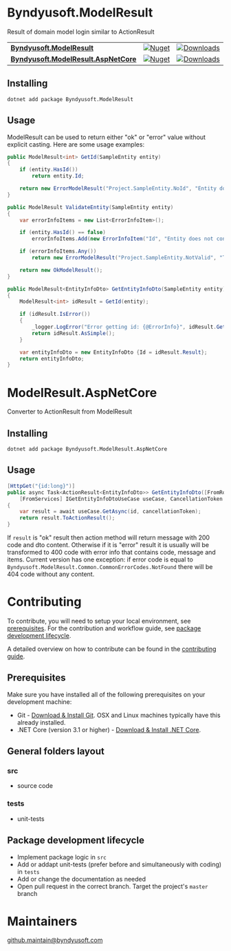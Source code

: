 # Byndyusoft.ModelResult
Result of domain model login similar to ActionResult

| | | |
| ------- | ------------ | --------- |
| [**Byndyusoft.ModelResult**](https://www.nuget.org/packages/Byndyusoft.ModelResult/) | [![Nuget](https://img.shields.io/nuget/v/Byndyusoft.ModelResult.svg)](https://www.nuget.org/packages/Byndyusoft.ModelResult/) | [![Downloads](https://img.shields.io/nuget/dt/Byndyusoft.ModelResult.svg)](https://www.nuget.org/packages/Byndyusoft.ModelResult/) |
| [**Byndyusoft.ModelResult.AspNetCore**](https://www.nuget.org/packages/Byndyusoft.ModelResult.AspNetCore/) | [![Nuget](https://img.shields.io/nuget/v/Byndyusoft.ModelResult.AspNetCore.svg)](https://www.nuget.org/packages/Byndyusoft.ModelResult.AspNetCore/) | [![Downloads](https://img.shields.io/nuget/dt/Byndyusoft.ModelResult.AspNetCore.svg)](https://www.nuget.org/packages/Byndyusoft.ModelResult.AspNetCore/) |


## Installing

```shell
dotnet add package Byndyusoft.ModelResult
```

## Usage

ModelResult can be used to return either "ok" or "error" value without explicit casting. Here are some usage examples:

```csharp
public ModelResult<int> GetId(SampleEntity entity)
{
    if (entity.HasId())
        return entity.Id;

    return new ErrorModelResult("Project.SampleEntity.NoId", "Entity does not contain Id");
}

public ModelResult ValidateEntity(SampleEntity entity)
{
    var errorInfoItems = new List<ErrorInfoItem>();

    if (entity.HasId() == false)
        errorInfoItems.Add(new ErrorInfoItem("Id", "Entity does not contain Id"));

    if (errorInfoItems.Any())
        return new ErrorModelResult("Project.SampleEntity.NotValid", "There are validation errors", errorInfoItems.ToArray());

    return new OkModelResult();
}

public ModelResult<EntityInfoDto> GetEntityInfoDto(SampleEntity entity)
{
    ModelResult<int> idResult = GetId(entity);

    if (idResult.IsError())
    {
        _logger.LogError("Error getting id: {@ErrorInfo}", idResult.GetError());
        return idResult.AsSimple();
    }

    var entityInfoDto = new EntityInfoDto {Id = idResult.Result};
    return entityInfoDto;
}
```

# ModelResult.AspNetCore
Converter to ActionResult from ModelResult

## Installing

```shell
dotnet add package Byndyusoft.ModelResult.AspNetCore
```

## Usage

```csharp
[HttpGet("{id:long}")]
public async Task<ActionResult<EntityInfoDto>> GetEntityInfoDto([FromRoute] long id,
    [FromServices] IGetEntityInfoDtoUseCase useCase, CancellationToken cancellationToken)
{
    var result = await useCase.GetAsync(id, cancellationToken);
    return result.ToActionResult();
}
```

If `result` is "ok" result then action method will return message with 200 code and dto content. Otherwise if it is "error" result it is usually will be transformed to 400 code with error info that contains code, message and items. Current version has one exception: if error code is equal to `Byndyusoft.ModelResult.Common.CommonErrorCodes.NotFound` there will be 404 code without any content.

# Contributing

To contribute, you will need to setup your local environment, see [prerequisites](#prerequisites). For the contribution and workflow guide, see [package development lifecycle](#package-development-lifecycle).

A detailed overview on how to contribute can be found in the [contributing guide](CONTRIBUTING.md).

## Prerequisites

Make sure you have installed all of the following prerequisites on your development machine:

- Git - [Download & Install Git](https://git-scm.com/downloads). OSX and Linux machines typically have this already installed.
- .NET Core (version 3.1 or higher) - [Download & Install .NET Core](https://dotnet.microsoft.com/download/dotnet-core/3.1).

## General folders layout

### src
- source code

### tests

- unit-tests


## Package development lifecycle

- Implement package logic in `src`
- Add or addapt unit-tests (prefer before and simultaneously with coding) in `tests`
- Add or change the documentation as needed
- Open pull request in the correct branch. Target the project's `master` branch

# Maintainers

[github.maintain@byndyusoft.com](mailto:github.maintain@byndyusoft.com)
